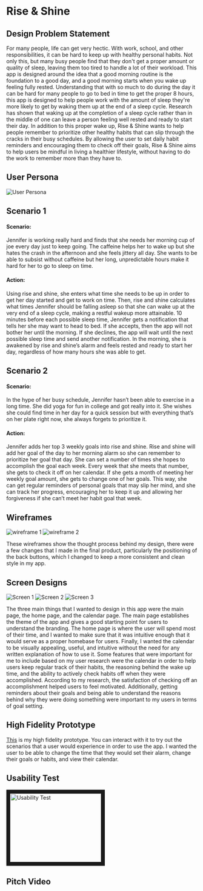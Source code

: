 # Rise & Shine
## Design Problem Statement
For many people, life can get very hectic. With work, school, and other responsibilities, it can be hard to keep up with healthy personal habits. Not only this, but many busy people find that they don't get a proper amount or quality of sleep, leaving them too tired to handle a lot of their workload. This app is designed around the idea that a good morning routine is the foundation to a good day, and a good morning starts when you wake up feeling fully rested. Understanding that with so much to do during the day it can be hard for many people to go to bed in time to get the proper 8 hours, this app is designed to help people work with the amount of sleep they're more likely to get by waking them up at the end of a sleep cycle. Research has shown that waking up at the completion of a sleep cycle rather than in the middle of one can leave a person feeling well rested and ready to start their day. In addition to this proper wake up, Rise & Shine wants to help people remember to prioritize other healthy habits that can slip through the cracks in their busy schedules. By allowing the user to set daily habit reminders and encouraging them to check off their goals, Rise & Shine aims to help users be mindful in living a healthier lifestyle, without having to do the work to remember more than they have to.

## User Persona
![User Persona](https://kcarino17.github.io/DH150-UX/final-project/User%20Persona%20DH%20150.png)

## Scenario 1

#### Scenario:    
Jennifer is working really hard and finds that she needs her morning cup of joe every day just to keep going. The caffeine helps her to wake up but she hates the crash in the afternoon and she feels jittery all day. She wants to be able to subsist without caffeine but her long, unpredictable hours make it hard for her to go to sleep on time.    
#### Action:      
Using rise and shine, she enters what time she needs to be up in order to get her day started and get to work on time. Then, rise and shine calculates what times Jennifer should be falling asleep so that she can wake up at the very end of a sleep cycle, making a restful wakeup more attainable. 10 minutes before each possible sleep time, Jennifer gets a notification that tells her she may want to head to bed. If she accepts, then the app will not bother her until the morning. If she declines, the app will wait until the next possible sleep time and send another notification. In the morning, she is awakened by rise and shine’s alarm and feels rested and ready to start her day, regardless of how many hours she was able to get.

## Scenario 2

#### Scenario:    
In the hype of her busy schedule, Jennifer hasn’t been able to exercise in a long time. She did yoga for fun in college and got really into it. She wishes she could find time in her day for a quick session but with everything that’s on her plate right now, she always forgets to prioritize it.     

#### Action:      
Jennifer adds her top 3 weekly goals into rise and shine. Rise and shine will add her goal of the day to her morning alarm so she can remember to prioritize her goal that day. She can set a number of times she hopes to accomplish the goal each week. Every week that she meets that number, she gets to check it off on her calendar. If she gets a month of meeting her weekly goal amount, she gets to change one of her goals. This way, she can get regular reminders of personal goals that may slip her mind, and she can track her progress, encouraging her to keep it up and allowing her forgiveness if she can’t meet her habit goal that week.   

## Wireframes
![wireframe 1](https://kcarino17.github.io/DH150-UX/final-project/Wireframes-page-001.jpg)
![wireframe 2](https://kcarino17.github.io/DH150-UX/final-project/Wireframes-page-002.jpg)

These wireframes show the thought process behind my design, there were a few changes that I made in the final product, particularly the positioning of the back buttons, which I changed to keep a more consistent and clean style in my app.

## Screen Designs
![Screen 1](https://kcarino17.github.io/DH150-UX/final-project/SmartSelectImage_2019-12-11-18-05-46.png)
![Screen 2](https://kcarino17.github.io/DH150-UX/final-project/SmartSelectImage_2019-12-11-18-06-36.png)
![Screen 3](https://kcarino17.github.io/DH150-UX/final-project/SmartSelectImage_2019-12-11-18-07-47.png)    

The three main things that I wanted to design in this app were the main page, the home page, and the calendar page. The main page establishes the theme of the app and gives a good starting point for users to understand the branding. The home page is where the user will spend most of their time, and I wanted to make sure that it was intuitive enough that it would serve as a proper homebase for users. Finally, I wanted the calendar to be visually appealing, useful, and intuitive without the need for any written explanation of how to use it. Some features that were important for me to include based on my user research were the calendar in order to help users keep regular track of their habits, the reasoning behind the wake up time, and the ability to actively check habits off when they were accomplished. According to my research, the satisfaction of checking off an accomplishment helped users to feel motivated. Additionally, getting reminders about their goals and being able to understand the reasons behind why they were doing something were important to my users in terms of goal setting.

## High Fidelity Prototype
[This](https://xd.adobe.com/view/637c76e1-67de-482e-53ce-179da3d37fe5-154d/?fullscreen&hints=off) is my high fidelity prototype. You can interact with it to try out the scenarios that a user would experience in order to use the app. I wanted the user to be able to change the time that they would set their alarm, change their goals or habits, and view their calendar. 

## Usability Test
<a href="http://www.youtube.com/watch?feature=player_embedded&v=watch?v=-Ddl4dxGP5U
" target="_blank"><img src="http://img.youtube.com/vi/watch?v=-Ddl4dxGP5U/0.jpg" 
alt="Usability Test" width="240" height="180" border="10" /></a>

## Pitch Video
